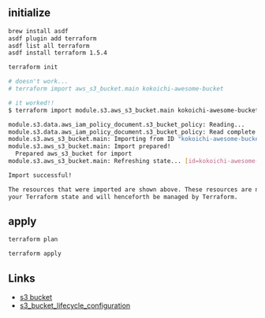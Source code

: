 ## initialize

``` sh
brew install asdf
asdf plugin add terraform
asdf list all terraform
asdf install terraform 1.5.4
```

``` sh
terraform init

# doesn't work...
# terraform import aws_s3_bucket.main kokoichi-awesome-bucket

# it worked!!
$ terraform import module.s3.aws_s3_bucket.main kokoichi-awesome-bucket

module.s3.data.aws_iam_policy_document.s3_bucket_policy: Reading...
module.s3.data.aws_iam_policy_document.s3_bucket_policy: Read complete after 0s [id=1512064624]
module.s3.aws_s3_bucket.main: Importing from ID "kokoichi-awesome-bucket"...
module.s3.aws_s3_bucket.main: Import prepared!
  Prepared aws_s3_bucket for import
module.s3.aws_s3_bucket.main: Refreshing state... [id=kokoichi-awesome-bucket]

Import successful!

The resources that were imported are shown above. These resources are now in
your Terraform state and will henceforth be managed by Terraform.
```

## apply

``` sh
terraform plan

terraform apply
```

## Links

- [s3 bucket](https://registry.terraform.io/providers/hashicorp/aws/latest/docs/resources/s3_bucket.html)
- [s3_bucket_lifecycle_configuration](https://registry.terraform.io/providers/hashicorp/aws/latest/docs/resources/s3_bucket_lifecycle_configuration)

